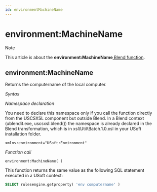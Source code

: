 ```yaml
---
id: environmentMachineName
---
```


# environment:MachineName



> [!NOTE]
> This article is about the **environment:MachineName**[ Blend function](/docs/Repositories/Blend_functions).

## **environment:MachineName**

Returns the computername of the local computer.

*Syntax*

*Namespace declaration*

You need to declare this namespace only if you call the function directly from the USCSXSL component but outside Blend. In a Blend context (ublendit.exe, uscsxsl.blend()) the namespace is already declared in the Blend transformation, which is in xsl\\Util\\Batch.1.0.xsl in your USoft installation folder.

```
xmlns:environment="USoft:Environment"
```

*Function call*

```
environment:MachineName( )
```

This function returns the same value as the following SQL statement executed in a USoft context:

```sql
SELECT rulesengine.getproperty( 'env computername' )
```

 